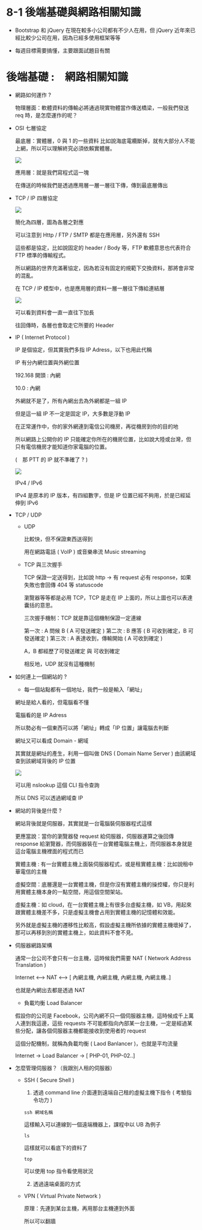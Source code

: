 # 8-1 後端基礎與網路相關知識

- Bootstrap 和 jQuery 在現在較多小公司都有不少人在用，但 jQuery 近年來已經比較少公司在用，因為已經多使用框架等等

- 每週目標需要搞懂，主要跟面試題目有關

# 後端基礎 :　網路相關知識

- 網路如何運作 ?

    物理層面：軟體資料的傳輸必將通過現實物體當作傳送橋梁，一般我們發送 req 時，是怎麼運作的呢？

- OSI 七層協定

    最底層：實體層，0 與 1 的一些資料
    比如說海底電纜斷掉，就有大部分人不能上網，所以可以理解終究必須依賴實體層。

    ![](./osi.jpg)

    應用層：就是我們寫程式這一塊

    在傳送的時候我們是透過應用層一層一層往下傳，傳到最底層傳出

- TCP / IP 四層協定

    ![](./tcpip.jpg)

    簡化為四層，圖為各層之對應

    可以注意到 Http / FTP / SMTP 都是在應用層，另外還有 SSH

    這些都是協定，比如說固定的 header / Body 等，FTP 軟體意思也代表符合 FTP 標準的傳輸程式。

    所以網路的世界充滿著協定，因為若沒有固定的規範下交換資料，那將會非常的混亂。

    在 TCP / IP 模型中，也是應用層的資料一層一層往下傳給連結層

    ![](./tcpip2.jpg)

    可以看到資料會一直一直往下加長

    往回傳時，各層也會取走它所要的 Header

- IP ( Internet Protocol )

    IP 是個協定，但其實我們多指 IP Adress，以下也用此代稱

    IP 有分內網位置與外網位置

    192.168 開頭 : 內網

    10.0 : 內網

    外網就不是了，所有內網出去為外網都是一組 IP

    但是這一組 IP 不一定是固定 IP，大多數是浮動 IP

    在正常運作中，你的家外網連到電信公司機房，再從機房到你的目的地

    所以網路上公開你的 IP 只能確定你所在的機房位置，比如說大陸或台灣，但只有電信機房才能知道你家電腦的位置。

    (　那 PTT 的 IP 就不準確了 ? )

     ![](./request.jpg)

     IPv4 / IPv6

     IPv4 是原本的 IP 版本，有四組數字，但是 IP 位置已經不夠用，於是已經延伸到 IPv6

- TCP / UDP

    - UDP

        比較快，但不保證東西送得到

        用在網路電話 ( VoIP ) 或音樂串流  Music streaming

    - TCP 與三次握手

        TCP 保證一定送得到，比如說 http -> 有 request 必有 response，如果失敗也會回傳 404 等 statuscode

        瀏覽器等等都是必用 TCP，TCP 是走在 IP 上面的，所以上圖也可以表達囊括的意思。

        三次握手機制：TCP 就是靠這個機制保證一定連線

        第一次 : A 問候 B ( A 可發送確定 )
        第二次 : B 應答 ( B 可收到確定，B 可發送確定 )
        第三次 : A 表達收到，傳輸開始 ( A 可收到確定 )

        A，B 都經歷了可發送確定 與 可收到確定

        相反地，UDP 就沒有這種機制

- 如何連上一個網站的 ?

    - 每一個站點都有一個地址，我們一般是輸入「網址」

    網址是給人看的，但電腦看不懂

    電腦看的是 IP Adress

    所以勢必有一個東西可以將「網址」轉成「IP 位置」讓電腦去判斷

    網址又可以看成 Domain - 網域

    其實就是網址的產生，利用一個叫做 DNS ( Domain Name Server ) 由該網域查到該網域背後的 IP 位置

     ![](./domain.jpg)

     可以用 nslookup 這個 CLI 指令查詢

     所以 DNS 可以透過網域查 IP

- 網站的背後是什麼 ?

    網站背後就是伺服器，其實就是一台電腦裝伺服器程式這樣

    更應當說：當你的瀏覽器發 request 給伺服器，伺服器運算之後回傳 response 給瀏覽器，而伺服器裝在一台實體電腦主機上，而伺服器本身就是這台電腦主機裡面的程式而已

    實體主機 : 有一台實體主機上面裝伺服器程式，或是租實體主機：比如說租中華電信的主機

    虛擬空間：底層還是一台實體主機，但是你沒有實體主機的操控權，你只是利用實體主機本身的一點空間，用這個空間架站。

    虛擬主機：如 cloud，在一台實體主機上有很多台虛擬主機，如 VB，用起來跟實體主機差不多，只是虛擬主機會占用到實體主機的記憶體和效能。

    另外就是虛擬主機的遷移性比較高，假設虛擬主機所依據的實體主機壞掉了，那可以再移到別的實體主機上，如此資料不會不見。

- 伺服器網路架構

    通常一台公司不會只有一台主機，這時候我們需要 NAT ( Network Address Translation )

    Internet <--> NAT <--> [ 內網主機, 內網主機, 內網主機, 內網主機..]

    也就是內網出去都是透過 NAT

    - 負載均衡 Load Balancer

    假設你的公司是 Facebook，公司內網不只一個伺服器主機，這時候成千上萬人連到我這邊，這些 requests 不可能都指向內部某一台主機，一定是經過某些分配，讓各個伺服器主機都能接收到使用者的 request

    這個分配機制，就稱為負載均衡 ( Laod Banlancer )，也就是平均流量

    Internet -> Load Balancer -> [ PHP-01, PHP-02..]

    


- 怎麼管理伺服器？（我跟別人租的伺服器）

    - SSH ( Secure Shell )

        1. 透過 command line 介面連到遠端自己租的虛擬主機下指令 ( 考驗指令功力 )

        ```
        ssh 網域名稱
        ```
        這樣輸入可以連線到一個遠端機器上，課程中以 UB 為例子

        ```
        ls
        ```
        這樣就可以看底下的資料了

        ```
        top
        ```
        可以使用 top 指令看使用狀況

        2. 透過遠端桌面的方式
    
    - VPN ( Virtual Private Network )

        原理：先連到某台主機，再用那台主機連到外面

        所以可以翻牆

    


    

    




    
